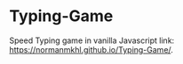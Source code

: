 # Typing-Game

Speed Typing game in vanilla Javascript 
link: https://normanmkhl.github.io/Typing-Game/.

